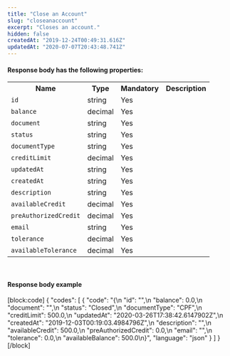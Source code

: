 ```yaml
---
title: "Close an Account"
slug: "closeanaccount"
excerpt: "Closes an account."
hidden: false
createdAt: "2019-12-24T00:49:31.616Z"
updatedAt: "2020-07-07T20:43:48.741Z"
---
```

#### Response body has the following properties:
<table>
    <tr>
        <th>Name</th>
        <th>Type</th>
        <th>Mandatory</th>
        <th>Description</th>
    </tr>
    <tr>
        <td><code>id</code></td>
        <td>string</td>
        <td>Yes</td>
        <td></td>
    </tr>
 <tr>
        <td><code>balance</code></td>
        <td>decimal</td>
        <td>Yes</td>
        <td></td>
    </tr>
 <tr>
        <td><code>document</code></td>
        <td>string</td>
        <td>Yes</td>
        <td></td>
    </tr>
 <tr>
        <td><code>status</code></td>
        <td>string</td>
        <td>Yes</td>
        <td></td>
    </tr>
    <tr>
        <td><code>documentType</code></td>
        <td>string</td>
        <td>Yes</td>
        <td></td>
    </tr>
 <tr>
        <td><code>creditLimit</code></td>
        <td>decimal</td>
        <td>Yes</td>
        <td></td>
    </tr>
 <tr>
        <td><code>updatedAt</code></td>
        <td>string</td>
        <td>Yes</td>
        <td></td>
    </tr>
 <tr>
        <td><code>createdAt</code></td>
        <td>string</td>
        <td>Yes</td>
        <td></td>
    </tr>
 <td><code>description</code></td>
        <td>string</td>
        <td>Yes</td>
        <td></td>
    </tr>
    <tr>
        <td><code>availableCredit</code></td>
        <td>decimal</td>
        <td>Yes</td>
        <td></td>
    </tr>
 <tr>
        <td><code>preAuthorizedCredit</code></td>
        <td>decimal</td>
        <td>Yes</td>
        <td></td>
    </tr>
 <tr>
        <td><code>email</code></td>
        <td>string</td>
        <td>Yes</td>
        <td></td>
    </tr>
 <tr>
        <td><code>tolerance</code></td>
        <td>decimal</td>
        <td>Yes</td>
        <td></td>
    </tr>
<td><code>availableTolerance</code></td>
        <td>decimal</td>
        <td>Yes</td>
        <td></td>
    </tr>
</table>

<br>

#### Response body example
[block:code]
{
  "codes": [
    {
      "code": "{\n    \"id\": \"\",\n    \"balance\": 0.0,\n    \"document\": \"\",\n    \"status\": \"Closed\",\n    \"documentType\": \"CPF\",\n    \"creditLimit\": 500.0,\n    \"updatedAt\": \"2020-03-26T17:38:42.6147902Z\",\n    \"createdAt\": \"2019-12-03T00:19:03.4984796Z\",\n    \"description\": \"\",\n    \"availableCredit\": 500.0,\n    \"preAuthorizedCredit\": 0.0,\n    \"email\": \"\",\n    \"tolerance\": 0.0,\n    \"availableBalance\": 500.0\n}",
      "language": "json"
    }
  ]
}
[/block]